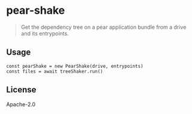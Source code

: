 # pear-shake

> Get the dependency tree on a pear application bundle from a drive and its entrypoints.

## Usage

```
const pearShake = new PearShake(drive, entrypoints)
const files = await treeShaker.run()
```

## License

Apache-2.0
